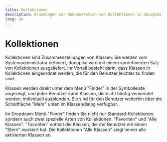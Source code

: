 ```yaml
---
title: Kollektionen
description: Grundlagen zur Dokumentation von Kollektionen in docupike
lang: de
---
```


# Kollektionen

Kollektionen sind Zusammenstellungen von Klassen. Sie werden vom Systemadministrator definiert, docupike wird mit einem vordefinierten Satz von Kollektionen ausgeliefert. Ihr Vorteil besteht darin, dass Klassen in Kollektionen eingeordnet werden, die für den Benutzer leichter zu finden sind.

Klassen werden direkt unter dem Menü "Finder" in der Symbolleiste angezeigt, und jeder Benutzer kann Klassen, die nicht häufig verwendet werden, individuell ausblenden. Sie sind für den Benutzer weiterhin über die Schaltfläche "Mehr" unten im Klassendialog verfügbar.

Im Dropdown-Menü "Finder" finden Sie nicht nur Standard-Kollektionen, sondern auch zwei spezielle Arten von Kollektionen: "Favoriten" und "Alle Klassen". "Favoriten" enthält die Klassen, die der Benutzer mit einem "Stern" markiert hat. Die Kollektionen "Alle Klassen" zeigt immer alle aktivierten Klassen an.
